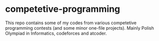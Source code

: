 # competetive-programming
This repo contains some of my codes from various competetive programming contests (and some minor one-file projects). Mainly Polish Olympiad in Informatics, codeforces and atcoder.
